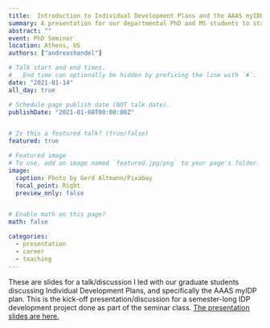 ```yaml
---
title:  Introduction to Individual Development Plans and the AAAS myIDP
summary: A presentation for our departmental PhD and MS students to start of a semester-long IDP development project
abstract: ""
event: PhD Seminar
location: Athens, US
authors: ["andreashandel"]

# Talk start and end times.
#   End time can optionally be hidden by prefixing the line with `#`.
date: "2021-01-14"
all_day: true

# Schedule page publish date (NOT talk date).
publishDate: "2021-01-08T00:00:00Z"


# Is this a featured talk? (true/false)
featured: true

# Featured image
# To use, add an image named `featured.jpg/png` to your page's folder. 
image:
  caption: Photo by Gerd Altmann/Pixabay
  focal_point: Right
  preview_only: false


# Enable math on this page?
math: false

categories:
  - presentation
  - career
  - teaching
---
```


These are slides for a talk/discussion I led with our graduate students discussing Individual Development Plans, and specifically the AAAS myIDP plan. This is the kick-off presentation/discussion for a semester-long IDP development project done as part of the seminar class. <a href="/presentations/2021_01_IDP.html" target="_blank">The presentation slides are here.</a>
